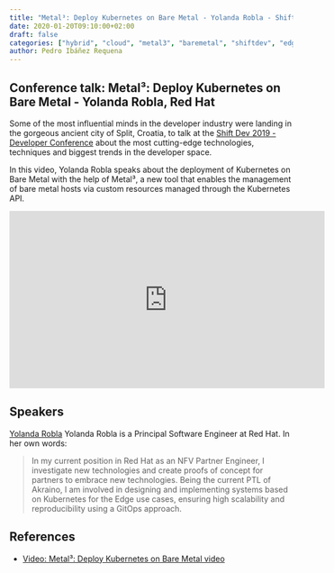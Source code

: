 ```yaml
---
title: "Metal³: Deploy Kubernetes on Bare Metal - Yolanda Robla - Shift Dev 2019"
date: 2020-01-20T09:10:00+02:00
draft: false
categories: ["hybrid", "cloud", "metal3", "baremetal", "shiftdev", "edge"]
author: Pedro Ibáñez Requena
---
```


## Conference talk: Metal³: Deploy Kubernetes on Bare Metal - Yolanda Robla, Red Hat

Some of the most influential minds in the developer industry were landing in the gorgeous ancient city of Split, Croatia, to talk at the [Shift Dev 2019 - Developer Conference](https://dev.shiftconf.co) about the most cutting-edge technologies, techniques and biggest trends in the developer space.

In this video, Yolanda Robla speaks about the deployment of Kubernetes on Bare Metal with the help of Metal³, a new tool that enables the management of bare metal hosts via custom resources managed through the Kubernetes API.

<!-- markdownlint-disable no-inline-html -->

<iframe width="560" height="315" style="height: 315px" src="https://www.youtube.com/embed/iHlaimz48vg" frameborder="0" allow="accelerometer; autoplay; encrypted-media; gyroscope; picture-in-picture" allowfullscreen></iframe>

<!-- markdownlint-enable no-inline-html -->

## Speakers

[Yolanda Robla](https://www.linkedin.com/in/yolanda-robla-2008158/) Yolanda Robla is a Principal Software Engineer at Red Hat. In her own words:

> In my current position in Red Hat as an NFV Partner Engineer, I investigate new technologies and create proofs of concept for partners to embrace new technologies. Being the current PTL of Akraino, I am involved in designing and implementing systems based on Kubernetes for the Edge use cases, ensuring high scalability and reproducibility using a GitOps approach.

## References

- [Video: Metal³: Deploy Kubernetes on Bare Metal video](https://www.youtube.com/watch?v=iHlaimz48vg&t=8s)
